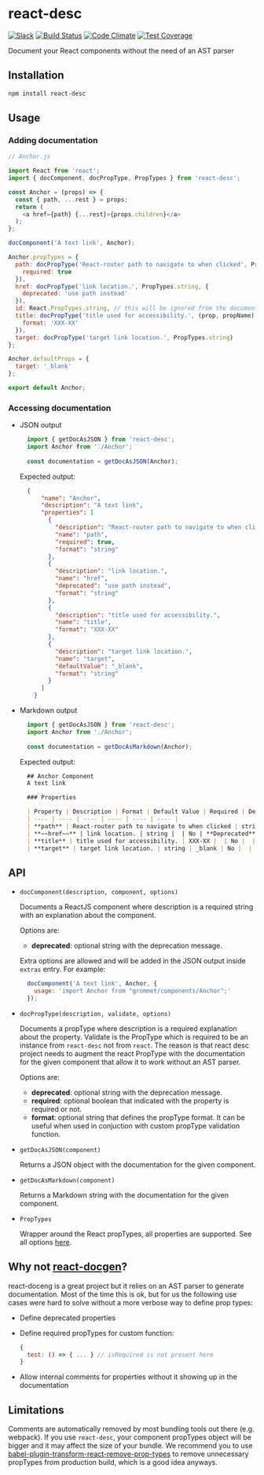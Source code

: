 # react-desc

[![Slack](http://alansouzati.github.io/artic/img/slack-badge.svg)](http://slackin.grommet.io)
[![Build Status](https://travis-ci.org/grommet/react-desc.svg?branch=master)](https://travis-ci.org/grommet/react-desc)
[![Code Climate](https://codeclimate.com/github/grommet/react-desc/badges/gpa.svg)](https://codeclimate.com/github/grommet/react-desc)
[![Test Coverage](https://codeclimate.com/github/grommet/react-desc/badges/coverage.svg)](https://codeclimate.com/github/grommet/react-desc/coverage)

Document your React components without the need of an AST parser

## Installation

```bash 
npm install react-desc
```

## Usage

### Adding documentation

```javascript
// Anchor.js

import React from 'react';
import { docComponent, docPropType, PropTypes } from 'react-desc';

const Anchor = (props) => {
  const { path, ...rest } = props;
  return (
    <a href={path} {...rest}>{props.children}</a>
  );
};

docComponent('A text link', Anchor);

Anchor.propTypes = {
  path: docPropType('React-router path to navigate to when clicked', PropTypes.string, {
    required: true
  }),
  href: docPropType('link location.', PropTypes.string, {
    deprecated: 'use path instead'
  }),
  id: React.PropTypes.string, // this will be ignored from the documentation
  title: docPropType('title used for accessibility.', (prop, propName) => { return ... }, {
    format: 'XXX-XX'
  }),
  target: docPropType('target link location.', PropTypes.string)
};

Anchor.defaultProps = {
  target: '_blank'
};

export default Anchor;
```

### Accessing documentation

* JSON output 

  ```javascript
    import { getDocAsJSON } from 'react-desc';
    import Anchor from './Anchor';
    
    const documentation = getDocAsJSON(Anchor);
  ```
  
  Expected output:
  
  ```json
    {
        "name": "Anchor",
        "description": "A text link",
        "properties": [
          {
            "description": "React-router path to navigate to when clicked",
            "name": "path",
            "required": true,
            "format": "string"
          },
          {
            "description": "link location.",
            "name": "href",
            "deprecated": "use path instead",
            "format": "string"
          },
          {
            "description": "title used for accessibility.",
            "name": "title",
            "format": "XXX-XX"
          },
          {
            "description": "target link location.",
            "name": "target",
            "defaultValue": "_blank",
            "format": "string"
          }
        ]
      }
  ```

* Markdown output

  ```javascript
    import { getDocAsJSON } from 'react-desc';
    import Anchor from './Anchor';
    
    const documentation = getDocAsMarkdown(Anchor);
  ```

  Expected output:
  
  ```markdown
    ## Anchor Component
    A text link

    ### Properties

    | Property | Description | Format | Default Value | Required | Details |
    | ---- | ---- | ---- | ---- | ---- | ---- |
    | **path** | React-router path to navigate to when clicked | string |  | Yes |  |
    | **~~href~~** | link location. | string |  | No | **Deprecated**: use path instead |
    | **title** | title used for accessibility. | XXX-XX |  | No |  |
    | **target** | target link location. | string | _blank | No |  |
  ```

## API

* `docComponent(description, component, options)`
  
  Documents a ReactJS component where description is a required string with an explanation about the component. 

  Options are:
  
    * **deprecated**: optional string with the deprecation message.
    
  Extra options are allowed and will be added in the JSON output inside `extras` entry. For example:
  
  ```javascript
    docComponent('A text link', Anchor, {
      usage: 'import Anchor from "grommet/components/Anchor";'
    });
  ```

* `docPropType(description, validate, options)`

   Documents a propType where description is a required explanation about the property. Validate is the PropType which is required to be an instance from `react-desc` not from `react`. The reason is that react desc project needs to augment the react PropType with the documentation for the given component that allow it to work without an AST parser.
   
   Options are:
  
    * **deprecated**: optional string with the deprecation message.
    * **required**: optional boolean that indicated with the property is required or not.
    * **format**: optional string that defines the propType format. It can be useful when used in conjuction with custom propType validation function.

* `getDocAsJSON(component)`

  Returns a JSON object with the documentation for the given component.
  
* `getDocAsMarkdown(component)`

  Returns a Markdown string with the documentation for the given component.
  
* `PropTypes`

  Wrapper around the React propTypes, all properties are supported. See all options [here](https://facebook.github.io/react/docs/typechecking-with-proptypes.html).
  
## Why not [react-docgen](https://github.com/reactjs/react-docgen)?

react-doceng is a great project but it relies on an AST parser to generate documentation. Most of the time this is ok, but for us the following use cases were hard to solve without a more verbose way to define prop types:

* Define deprecated properties
* Define required propTypes for custom function:

  ```javascript
  {
    test: () => { ... } // isRequired is not present here
  }
  ```
* Allow internal comments for properties without it showing up in the documentation

## Limitations

Comments are automatically removed by most bundling tools out there (e.g. webpack). If you use `react-desc`, your component propTypes object will be bigger and it may affect the size of your bundle. We recommend you to use [babel-plugin-transform-react-remove-prop-types](https://github.com/oliviertassinari/babel-plugin-transform-react-remove-prop-types) to remove unnecessary propTypes from production build, which is a good idea anyways.

